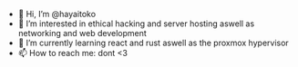 - 👋 Hi, I’m @hayaitoko
- 👀 I’m interested in ethical hacking and server hosting aswell as networking and web development
- 🌱 I’m currently learning react and rust aswell as the proxmox hypervisor
- 📫 How to reach me: dont <3

<!---
hayaitoko/hayaitoko is a ✨ special ✨ repository because its `README.md` (this file) appears on your GitHub profile.
You can click the Preview link to take a look at your changes.
--->
